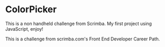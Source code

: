 # ColorPicker
This is a non handheld challenge from Scrimba. My first project using JavaScript, enjoy! 

This is a challenge from scrimba.com's Front End Developer Career Path.
